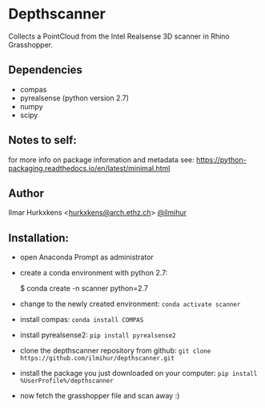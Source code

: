 # Depthscanner
Collects a PointCloud from the Intel Realsense 3D scanner in Rhino Grasshopper.

## Dependencies
- compas
- pyrealsense (python version 2.7)
- numpy
- scipy

## Notes to self:
for more info on package information and metadata see:
https://python-packaging.readthedocs.io/en/latest/minimal.html

## Author

Ilmar Hurkxkens <<hurkxkens@arch.ethz.ch>> [@ilmihur](https://github.com/ilmihur/)

## Installation:
- open Anaconda Prompt as administrator
- create a conda environment with python 2.7: 

  $ conda create -n scanner python=2.7
  
- change to the newly created environment: `conda activate scanner`
- install compas: `conda install COMPAS`
- install pyrealsense2: `pip install pyrealsense2`
- clone the depthscanner repository from github: `git clone https://github.com/ilmihur/depthscanner.git`
- install the package you just downloaded on your computer: `pip install %UserProfile%/depthscanner`
- now fetch the grasshopper file and scan away :)
